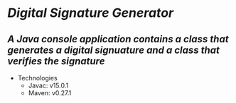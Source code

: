 # _Digital Signature Generator_

## _A Java console application contains a class that generates a digital signuature and a class that verifies the signature_

- Technologies
  - Javac: v15.0.1
  - Maven: v0.27.1
